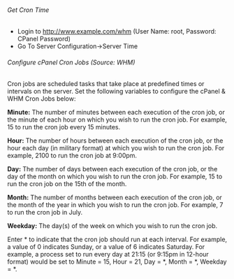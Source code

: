 ###### Get Cron Time
* Login to http://www.example.com/whm (User Name: root, Password: CPanel Password)
* Go To Server Configuration->Server Time 

###### Configure cPanel Cron Jobs (Source: WHM)
Cron jobs are scheduled tasks that take place at predefined times or intervals on the server. 
Set the following variables to configure the cPanel & WHM Cron Jobs below:

**Minute:** The number of minutes between each execution of the cron job, or the minute of each hour on which you wish to run the cron job. For example, 15 to run the cron job every 15 minutes.

**Hour:** The number of hours between each execution of the cron job, or the hour each day (in military format) at which you wish to run the cron job. For example, 2100 to run the cron job at 9:00pm.

**Day:** The number of days between each execution of the cron job, or the day of the month on which you wish to run the cron job. For example, 15 to run the cron job on the 15th of the month.

**Month:** The number of months between each execution of the cron job, or the month of the year in which you wish to run the cron job. For example, 7 to run the cron job in July.

**Weekday:** The day(s) of the week on which you wish to run the cron job.

Enter * to indicate that the cron job should run at each interval. For example, a value of 0 indicates Sunday, 
or a value of 6 indicates Saturday. For example, a process set to run every day at 21:15 (or 9:15pm in 12-hour format) 
would be set to Minute = 15, Hour = 21, Day = *, Month = *, Weekday = *.